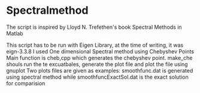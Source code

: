 # Spectralmethod
The script is inspired by Lloyd N. Trefethen's book Spectral Methods in Matlab 

This script has to be run with Eigen Library, at the time of writing, it was eign-3.3.8 I used
One dimensional Spectral method using Chebyshev Points
Main function is cheb,cpp which generates the chebyshev point.
make_che shouls run the te excuatbales, generate the plot file and plot the file using gnuplot
Two plots files are given as examples:
smoothfunc.dat is generated using spectral method while smoothfuncExactSol.dat is the exact solution for comparision 
